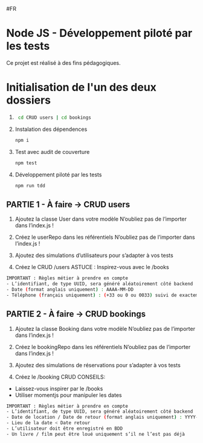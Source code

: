 #FR
# Node JS - Développement piloté par les tests 

Ce projet est réalisé à des fins pédagogiques.

# Initialisation de l'un des deux dossiers
1. ```bash
    cd CRUD users | cd bookings
     ```
2. Instalation des dépendences
    ```bash
    npm i
    ```
3. Test avec audit de couverture
    ```bash
    npm test
    ```
4. Développement piloté par les tests
    ```bash
    npm run tdd
    ```


## PARTIE 1 -  À faire  -> CRUD users
1. Ajoutez la classe User dans votre modèle
N’oubliez pas de l’importer dans l’index.js !

2. Créez le userRepo dans les référentiels
N’oubliez pas de l’importer dans l’index.js !

3. Ajoutez des simulations d’utilisateurs pour s’adapter à vos tests

3. Créez le CRUD /users
ASTUCE : Inspirez-vous avec le /books

```bash
IMPORTANT : Règles métier à prendre en compte
- L’identifiant, de type UUID, sera généré aléatoirement côté backend
- Date (format anglais uniquement) : AAAA-MM-DD
- Téléphone (français uniquement) : (+33 ou 0 ou 0033) suivi de exactement 9 chiffres
```
## PARTIE 2 -  À faire  -> CRUD bookings
1. Ajoutez la classe Booking dans votre modèle
N’oubliez pas de l’importer dans l’index.js !

2. Créez le bookingRepo dans les référentiels
N’oubliez pas de l’importer dans l’index.js !

3. Ajoutez des simulations de réservations pour s’adapter à vos tests

4. Créez le /booking CRUD
CONSEILS:
- Laissez-vous inspirer par le /books
- Utiliser momentjs pour manipuler les dates

```bash
IMPORTANT : Règles métier à prendre en compte
- L’identifiant, de type UUID, sera généré aléatoirement côté backend
- Date de location / Date de retour (format anglais uniquement) : YYYY-MM-DD
- Lieu de la date < Date retour
- L’utilisateur doit être enregistré en BDD
- Un livre / film peut être loué uniquement s’il ne l’est pas déjà
```